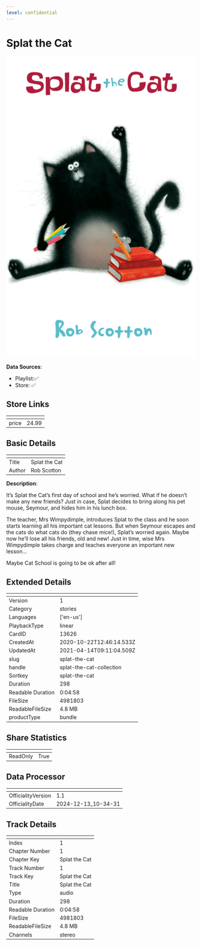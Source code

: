 ```yaml
---
level: confidential
---
```

# Splat the Cat

![card_[13626].png](../../img/cards/card_[13626].png)

**Data Sources**: 

- Playlist:✅
- Store: ✅


## Store Links

| <!-- --> | <!-- --> |
| - | - |
| price | 24.99 |


## Basic Details

| <!-- --> | <!-- --> |
| - | - |
| Title | Splat the Cat |
| Author | Rob Scotton |

**Description**:

It’s Splat the Cat’s first day of school and he’s worried. What if he doesn’t make any new friends? Just in case, Splat decides to bring along his pet mouse, Seymour, and hides him in his lunch box.

The teacher, Mrs Wimpydimple, introduces Splat to the class and he soon starts learning all his important cat lessons. But when Seymour escapes and the cats do what cats do (they chase mice!), Splat’s worried again. Maybe now he’ll lose all his friends, old and new! Just in time, wise Mrs Wimpydimple takes charge and teaches everyone an important new lesson…

Maybe Cat School is going to be ok after all!


## Extended Details

| <!-- --> | <!-- --> |
| - | - |
| Version | 1 |
| Category | stories |
| Languages | ['en-us'] |
| PlaybackType | linear |
| CardID | 13626 |
| CreatedAt | 2020-10-22T12:46:14.533Z |
| UpdatedAt | 2021-04-14T09:11:04.509Z |
| slug | splat-the-cat |
| handle | splat-the-cat-collection |
| Sortkey | splat-the-cat |
| Duration | 298 |
| Readable Duration | 0:04:58 |
| FileSize | 4981803 |
| ReadableFileSize | 4.8 MB |
| productType | bundle |


## Share Statistics

| <!-- --> | <!-- --> |
| - | - |
| ReadOnly | True |


## Data Processor

| <!-- --> | <!-- --> |
| - | - |
| OfficialityVersion | 1.1
| OfficialityDate | 2024-12-13_10-34-31


## Track Details

| <!-- --> | <!-- --> |
| - | - |
| Index | 1 |
| Chapter Number | 1 |
| Chapter Key | Splat the Cat |
| Track Number | 1 |
| Track Key | Splat the Cat |
| Title | Splat the Cat |
| Type | audio |
| Duration | 298 |
| Readable Duration | 0:04:58 |
| FileSize | 4981803 |
| ReadableFileSize | 4.8 MB |
| Channels | stereo |

